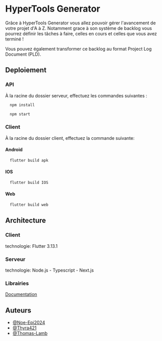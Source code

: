 # HyperTools Generator

Grâce à HyperTools Generator vous allez pouvoir gérer l'avancement de votre projet d'A à Z. Notamment grace à son système de backlog vous pourrez définir les tâches à faire, celles en cours et celles que vous avez terminé !

Vous pouvez également transformer ce backlog au format Project Log Document (PLD).
## Deploiement

### API

À la racine du dossier serveur, effectuez les commandes suivantes :

```bash
  npm install
```

```bash
  npm start
```

### Client

À la racine du dossier client, effectuez la commande suivante:

#### Android
```bash
  flutter build apk
```

#### IOS
```bash
  flutter build IOS
```

#### Web
```bash
  flutter build web
```
## Architecture

### Client

technologie: Flutter 3.13.1

### Serveur

technologie: Node.js - Typescript - Next.js

### Librairies

[Documentation](https://linktodocumentation)


## Auteurs

- [@Noe-Epi2024](https://github.com/Noe-Epi2024)
- [@Thyra421](https://github.com/Thyra421)
- [@Thomas-Lamb](https://github.com/Thomas-Lamb)
